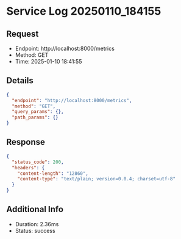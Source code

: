 # Service Log 20250110_184155

## Request
- Endpoint: http://localhost:8000/metrics
- Method: GET
- Time: 2025-01-10 18:41:55

## Details
```json
{
  "endpoint": "http://localhost:8000/metrics",
  "method": "GET",
  "query_params": {},
  "path_params": {}
}
```

## Response
```json
{
  "status_code": 200,
  "headers": {
    "content-length": "12860",
    "content-type": "text/plain; version=0.0.4; charset=utf-8"
  }
}
```

## Additional Info
- Duration: 2.36ms
- Status: success

